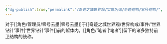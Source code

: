 ```yaml
---
{"dg-publish":true,"permalink":"/奇迹之城世界观/实体名词/奇迹结构/零号结构/","dgPassFrontmatter":true}
---
```


对于[[角色/管理员/零号云墨\|零号云墨]]于[[奇迹之城世界观/世界构成/事件/‘世界钻针’事件\|‘世界钻针’事件]]前的躯体内，[[角色/‘笔者’\|‘笔者’]]留下的诸多独特前卫结构的统称。